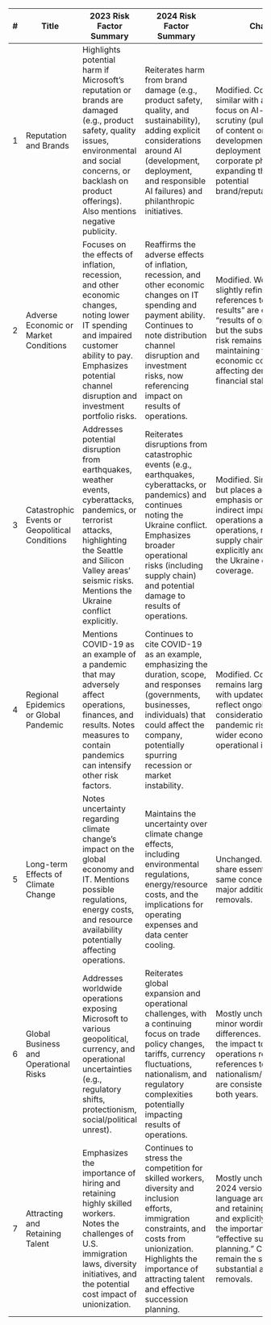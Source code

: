 | # | Title                                        | 2023 Risk Factor Summary                                                                                                                                                          | 2024 Risk Factor Summary                                                                                                                                                                             | Change                                                                                                                                                                                                                                                                |
|---|----------------------------------------------|------------------------------------------------------------------------------------------------------------------------------------------------------------------------------------|-------------------------------------------------------------------------------------------------------------------------------------------------------------------------------------------------------|------------------------------------------------------------------------------------------------------------------------------------------------------------------------------------------------------------------------------------------------------------------------|
| 1 | Reputation and Brands                        | Highlights potential harm if Microsoft’s reputation or brands are damaged (e.g., product safety, quality issues, environmental and social concerns, or backlash on product offerings). Also mentions negative publicity. | Reiterates harm from brand damage (e.g., product safety, quality, and sustainability), adding explicit considerations around AI (development, deployment, and responsible AI failures) and philanthropic initiatives.                      | Modified. Core content is similar with an added focus on AI-related scrutiny (public scrutiny of content or development and deployment of AI) and corporate philanthropy, expanding the scope of potential brand/reputation risks.                                     |
| 2 | Adverse Economic or Market Conditions        | Focuses on the effects of inflation, recession, and other economic changes, noting lower IT spending and impaired customer ability to pay. Emphasizes potential channel disruption and investment portfolio risks.       | Reaffirms the adverse effects of inflation, recession, and other economic changes on IT spending and payment ability. Continues to note distribution channel disruption and investment risks, now referencing impact on results of operations. | Modified. Wording is slightly refined, and references to “operating results” are changed to “results of operations,” but the substance of the risk remains consistent, maintaining focus on economic conditions affecting demand and financial stability.                 |
| 3 | Catastrophic Events or Geopolitical Conditions | Addresses potential disruption from earthquakes, weather events, cyberattacks, pandemics, or terrorist attacks, highlighting the Seattle and Silicon Valley areas’ seismic risks. Mentions the Ukraine conflict explicitly. | Reiterates disruptions from catastrophic events (e.g., earthquakes, cyberattacks, or pandemics) and continues noting the Ukraine conflict. Emphasizes broader operational risks (including supply chain) and potential damage to results of operations.              | Modified. Similar scope but places added emphasis on direct and indirect impacts to operations and results of operations, referencing supply chain more explicitly and continuing the Ukraine conflict coverage.                                                          |
| 4 | Regional Epidemics or Global Pandemic        | Mentions COVID-19 as an example of a pandemic that may adversely affect operations, finances, and results. Notes measures to contain pandemics can intensify other risk factors.                                           | Continues to cite COVID-19 as an example, emphasizing the duration, scope, and responses (governments, businesses, individuals) that could affect the company, potentially spurring recession or market instability.                         | Modified. Content remains largely the same, with updated language to reflect ongoing considerations of pandemic risks and their wider economic and operational impacts.                                                                                                 |
| 5 | Long-term Effects of Climate Change          | Notes uncertainty regarding climate change’s impact on the global economy and IT. Mentions possible regulations, energy costs, and resource availability potentially affecting operations.                               | Maintains the uncertainty over climate change effects, including environmental regulations, energy/resource costs, and the implications for operating expenses and data center cooling.                                                    | Unchanged. Both years share essentially the same concerns, with no major additions or removals.                                                                                                                                                                       |
| 6 | Global Business and Operational Risks        | Addresses worldwide operations exposing Microsoft to various geopolitical, currency, and operational uncertainties (e.g., regulatory shifts, protectionism, social/political unrest).                                      | Reiterates global expansion and operational challenges, with a continuing focus on trade policy changes, tariffs, currency fluctuations, nationalism, and regulatory complexities potentially impacting results of operations.             | Mostly unchanged with minor wording differences. Emphasis on the impact to results of operations remains, and references to nationalism/protectionism are consistent across both years.                                                                               |
| 7 | Attracting and Retaining Talent              | Emphasizes the importance of hiring and retaining highly skilled workers. Notes the challenges of U.S. immigration laws, diversity initiatives, and the potential cost impact of unionization.                           | Continues to stress the competition for skilled workers, diversity and inclusion efforts, immigration constraints, and costs from unionization. Highlights the importance of attracting talent and effective succession planning.          | Mostly unchanged. The 2024 version refines language around training and retaining employees and explicitly stresses the importance of “effective succession planning.” Core themes remain the same, with no substantial additions or removals.                         |
